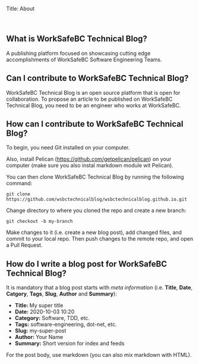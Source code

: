 Title: About

&nbsp;
## What is WorkSafeBC Technical Blog?

A publishing platform focused on showcasing cutting edge accomplishments of WorkSafeBC Software Engineering Teams.

## Can I contribute to WorkSafeBC Technical Blog?

WorkSafeBC Technical Blog is an open source platform that is open for collaboration. To propose an article to be published on WorkSafeBC Technical Blog, you need to be an engineer who works at WorkSafeBC.

## How can I contribute to WorkSafeBC Technical Blog?

To begin, you need Git installed on your computer. 

Also, install Pelican (https://github.com/getpelican/pelican) on your computer (make sure you also instal markdown module wit Pelican).

You can then clone WorkSafeBC Technical Blog by running the following command:

`git clone https://github.com/wsbctechnicalblog/wsbctechnicalblog.github.io.git`

Change directory to where you cloned the repo and create a new branch:

`git checkout -b my-branch`

Make changes to it (i.e. create a new blog post), add changed files, and commit to your local repo. Then push changes to the remote repo, and open a Pull Request.

## How do I write a blog post for WorkSafeBC Technical Blog?

It is mandatory that a blog post starts with _meta information_ (i.e. **Title**, **Date**, **Catgory**, **Tags**, **Slug**, **Author** and **Summary**):

- **Title:** My super title
- **Date:** 2020-10-03 10:20 
- **Category:** Software, TDD, etc.
- **Tags:** software-engineering, dot-net, etc.
- **Slug:** my-super-post
- **Author:** Your Name 
- **Summary:** Short version for index and feeds

For the post body, use markdown (you can also mix markdown with HTML).